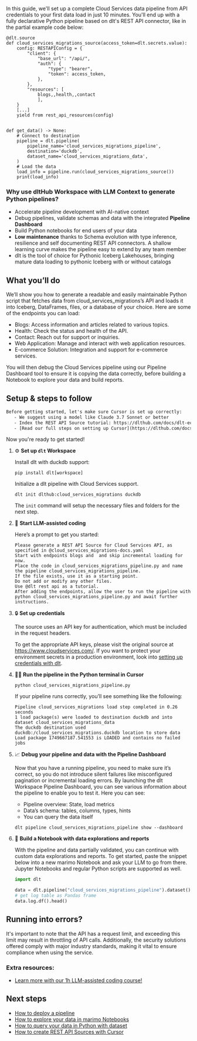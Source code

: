 In this guide, we'll set up a complete Cloud Services data pipeline from API credentials to your first data load in just 10 minutes. You'll end up with a fully declarative Python pipeline based on dlt's REST API connector, like in the partial example code below:

```python-outcome
@dlt.source
def cloud_services_migrations_source(access_token=dlt.secrets.value):
    config: RESTAPIConfig = {
        "client": {
            "base_url": "/api/",
            "auth": {
                "type": "bearer",
                "token": access_token,
            },
        },
        "resources": [
            blogs,,health,,contact
            ],
    }
    [...]
    yield from rest_api_resources(config)


def get_data() -> None:
    # Connect to destination
    pipeline = dlt.pipeline(
        pipeline_name='cloud_services_migrations_pipeline',
        destination='duckdb',
        dataset_name='cloud_services_migrations_data', 
    )
    # Load the data
    load_info = pipeline.run(cloud_services_migrations_source())
    print(load_info) 
```

### Why use dltHub Workspace with LLM Context to generate Python pipelines?

- Accelerate pipeline development with AI-native context
- Debug pipelines, validate schemas and data with the integrated **Pipeline Dashboard**
- Build Python notebooks for end users of your data
- **Low maintenance** thanks to Schema evolution with type inference, resilience and self documenting REST API connectors. A shallow learning curve makes the pipeline easy to extend by any team member
- dlt is the tool of choice for Pythonic Iceberg Lakehouses, bringing mature data loading to pythonic Iceberg with or without catalogs

## What you’ll do

We’ll show you how to generate a readable and easily maintainable Python script that fetches data from cloud_services_migrations’s API and loads it into Iceberg, DataFrames, files, or a database of your choice. Here are some of the endpoints you can load:

- Blogs: Access information and articles related to various topics.
- Health: Check the status and health of the API.
- Contact: Reach out for support or inquiries.
- Web Application: Manage and interact with web application resources.
- E-commerce Solution: Integration and support for e-commerce services.

You will then debug the Cloud Services pipeline using our Pipeline Dashboard tool to ensure it is copying the data correctly, before building a Notebook to explore your data and build reports.

## Setup & steps to follow

```default
Before getting started, let's make sure Cursor is set up correctly:
   - We suggest using a model like Claude 3.7 Sonnet or better
   - Index the REST API Source tutorial: https://dlthub.com/docs/dlt-ecosystem/verified-sources/rest_api/ and add it to context as **@dlt rest api**
   - [Read our full steps on setting up Cursor](https://dlthub.com/docs/dlt-ecosystem/llm-tooling/cursor-restapi#23-configuring-cursor-with-documentation)
```

Now you're ready to get started!

1. ⚙️ **Set up `dlt` Workspace**
    
    Install dlt with duckdb support:
    ```shell
    pip install dlt[workspace]
    ```

    Initialize a dlt pipeline with Cloud Services support.
    ```shell
    dlt init dlthub:cloud_services_migrations duckdb
    ```

    The `init` command will setup the necessary files and folders for the next step.
    
2. 🤠 **Start LLM-assisted coding**
    
    Here’s a prompt to get you started:
    
    ```prompt
    Please generate a REST API Source for Cloud Services API, as specified in @cloud_services_migrations-docs.yaml 
    Start with endpoints blogs and  and skip incremental loading for now. 
    Place the code in cloud_services_migrations_pipeline.py and name the pipeline cloud_services_migrations_pipeline. 
    If the file exists, use it as a starting point. 
    Do not add or modify any other files. 
    Use @dlt rest api as a tutorial. 
    After adding the endpoints, allow the user to run the pipeline with python cloud_services_migrations_pipeline.py and await further instructions.
    ```

    
3. 🔒 **Set up credentials** 
    
    The source uses an API key for authentication, which must be included in the request headers.
    
    To get the appropriate API keys, please visit the original source at https://www.cloudservices.com/.
    If you want to protect your environment secrets in a production environment, look into [setting up credentials with dlt](https://dlthub.com/docs/walkthroughs/add_credentials).
    
4. 🏃‍♀️ **Run the pipeline in the Python terminal in Cursor**
    
    ```shell
    python cloud_services_migrations_pipeline.py
    ```
    
    If your pipeline runs correctly, you’ll see something like the following:
    
    ```shell
    Pipeline cloud_services_migrations load step completed in 0.26 seconds
    1 load package(s) were loaded to destination duckdb and into dataset cloud_services_migrations_data
    The duckdb destination used duckdb:/cloud_services_migrations.duckdb location to store data
    Load package 1749667187.541553 is LOADED and contains no failed jobs
    ```
    
5. 📈 **Debug your pipeline and data with the Pipeline Dashboard**

    Now that you have a running pipeline, you need to make sure it’s correct, so you do not introduce silent failures like misconfigured pagination or incremental loading errors. By launching the dlt Workspace Pipeline Dashboard, you can see various information about the pipeline to enable you to test it. Here you can see:
    - Pipeline overview: State, load metrics
    - Data’s schema: tables, columns, types, hints
    - You can query the data itself
    
    ```shell
    dlt pipeline cloud_services_migrations_pipeline show --dashboard
    ```
    
6. 🐍 **Build a Notebook with data explorations and reports**

    With the pipeline and data partially validated, you can continue with custom data explorations and reports. To get started, paste the snippet below into a new marimo Notebook and ask your LLM to go from there. Jupyter Notebooks and regular Python scripts are supported as well.

    
    ```python
    import dlt

   data = dlt.pipeline("cloud_services_migrations_pipeline").dataset()
   # get log table as Pandas frame
   data.log.df().head()
    ```

## Running into errors?

It's important to note that the API has a request limit, and exceeding this limit may result in throttling of API calls. Additionally, the security solutions offered comply with major industry standards, making it vital to ensure compliance when using the service.

### Extra resources:

- [Learn more with our 1h LLM-assisted coding course!](https://www.youtube.com/watch?v=GGid70rnJuM)

## Next steps

- [How to deploy a pipeline](https://dlthub.com/docs/walkthroughs/deploy-a-pipeline)
- [How to explore your data in marimo Notebooks](https://dlthub.com/docs/general-usage/dataset-access/marimo)
- [How to query your data in Python with dataset](https://dlthub.com/docs/general-usage/dataset-access/dataset)
- [How to create REST API Sources with Cursor](https://dlthub.com/docs/dlt-ecosystem/llm-tooling/cursor-restapi)